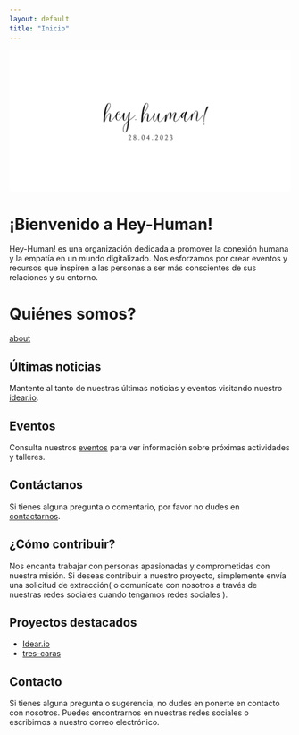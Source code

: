 ```yaml
---
layout: default
title: "Inicio"
---
```

![Hey-Human!](/assets/img/hey-human-banner.svg)

# ¡Bienvenido a Hey-Human!

Hey-Human! es una organización dedicada a promover la conexión humana y la empatía en un mundo digitalizado. Nos esforzamos por crear eventos y recursos que inspiren a las personas a ser más conscientes de sus relaciones y su entorno.

# Quiénes somos?

[about](./about)

## Últimas noticias

Mantente al tanto de nuestras últimas noticias y eventos visitando nuestro [idear.io](https://hey-human.github.io/jekyll-ideas-sharing-template/).

## Eventos

Consulta nuestros [eventos](/eventos) para ver información sobre próximas actividades y talleres.

## Contáctanos

Si tienes alguna pregunta o comentario, por favor no dudes en [contactarnos](/contacto).

## ¿Cómo contribuir?
Nos encanta trabajar con personas apasionadas y comprometidas con nuestra misión. Si deseas contribuir a nuestro proyecto, simplemente envía una solicitud de extracción( o comunícate con nosotros a través de nuestras redes sociales cuando tengamos redes sociales ).

## Proyectos destacados
- [Idear.io](https://hey-human.github.io/jekyll-ideas-sharing-template)
- [tres-caras](https://hey-human.github.io/tres-caras/)

## Contacto
Si tienes alguna pregunta o sugerencia, no dudes en ponerte en contacto con nosotros. Puedes encontrarnos en nuestras redes sociales o escribirnos a nuestro correo electrónico.
